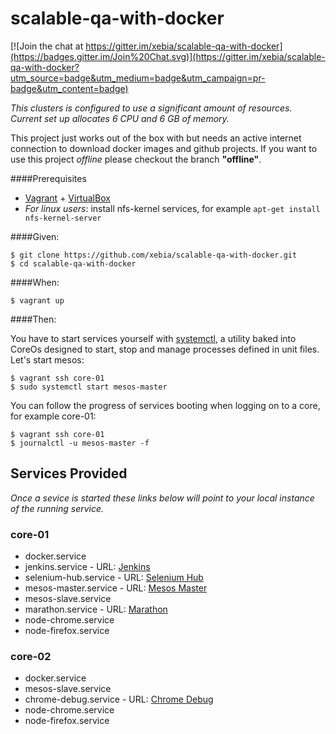 # scalable-qa-with-docker

[![Join the chat at https://gitter.im/xebia/scalable-qa-with-docker](https://badges.gitter.im/Join%20Chat.svg)](https://gitter.im/xebia/scalable-qa-with-docker?utm_source=badge&utm_medium=badge&utm_campaign=pr-badge&utm_content=badge)

_This clusters is configured to use a significant amount of resources.
Current set up allocates 6 CPU and 6 GB of memory._

This project just works out of the box with but needs an active internet connection to download docker images and github projects. If you want to use this project _offline_ please checkout the branch **"offline"**.

####Prerequisites

- [Vagrant](https://www.vagrantup.com/) + [VirtualBox](https://www.virtualbox.org/)
- _For linux users_: install nfs-kernel services, for example ```apt-get install nfs-kernel-server```

####Given:

    $ git clone https://github.com/xebia/scalable-qa-with-docker.git
    $ cd scalable-qa-with-docker

####When:

    $ vagrant up

####Then:

You have to start services yourself with [systemctl](https://coreos.com/docs/launching-containers/launching/getting-started-with-systemd/), a utility baked into CoreOs designed to start, stop and manage processes defined in unit files. Let's start mesos:

    $ vagrant ssh core-01
    $ sudo systemctl start mesos-master

You can follow the progress of services booting when logging on to a core, for example core-01:

    $ vagrant ssh core-01
    $ journalctl -u mesos-master -f

## Services Provided

_Once a sevice is started these links below will point to your local instance of the running service._

### core-01

- docker.service
- jenkins.service - URL: [Jenkins](http://172.17.8.101:8080)
- selenium-hub.service - URL: [Selenium Hub](http://172.17.8.101:4444/grid/console)
- mesos-master.service - URL: [Mesos Master](http://172.17.8.101:5050)
- mesos-slave.service
- marathon.service - URL: [Marathon](http://172.17.8.101:8082)
- node-chrome.service
- node-firefox.service

### core-02

- docker.service
- mesos-slave.service
- chrome-debug.service - URL: [Chrome Debug](http://172.17.8.101:4448/grid/console)
- node-chrome.service
- node-firefox.service
